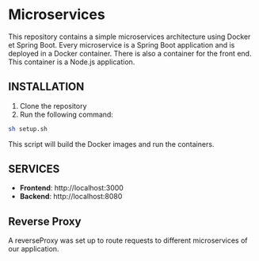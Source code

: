 # Microservices
This repository contains a simple microservices architecture using Docker et Spring Boot.
Every microservice is a Spring Boot application and is deployed in a Docker container.
There is also a container for the front end. This container is a Node.js application.


## INSTALLATION
1. Clone the repository
2. Run the following command:
```bash
sh setup.sh
```
This script will build the Docker images and run the containers.

## SERVICES
- **Frontend**: http://localhost:3000
- **Backend**: http://localhost:8080

## Reverse Proxy
A reverseProxy was set up to route requests to different microservices of our application.